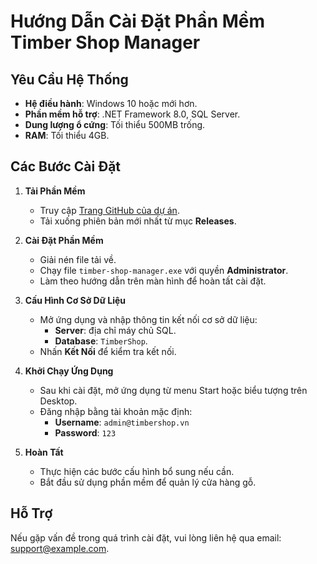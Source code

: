 # Hướng Dẫn Cài Đặt Phần Mềm Timber Shop Manager

## Yêu Cầu Hệ Thống
- **Hệ điều hành**: Windows 10 hoặc mới hơn.
- **Phần mềm hỗ trợ**: .NET Framework 8.0, SQL Server.
- **Dung lượng ổ cứng**: Tối thiểu 500MB trống.
- **RAM**: Tối thiểu 4GB.

## Các Bước Cài Đặt

1. **Tải Phần Mềm**
    - Truy cập [Trang GitHub của dự án](https://github.com/username/TimberShopManager).
    - Tải xuống phiên bản mới nhất từ mục **Releases**.

2. **Cài Đặt Phần Mềm**
    - Giải nén file tải về.
    - Chạy file `timber-shop-manager.exe` với quyền **Administrator**.
    - Làm theo hướng dẫn trên màn hình để hoàn tất cài đặt.

3. **Cấu Hình Cơ Sở Dữ Liệu**
    - Mở ứng dụng và nhập thông tin kết nối cơ sở dữ liệu:
      - **Server**: địa chỉ máy chủ SQL.
      - **Database**: `TimberShop`.
    - Nhấn **Kết Nối** để kiểm tra kết nối.

4. **Khởi Chạy Ứng Dụng**
    - Sau khi cài đặt, mở ứng dụng từ menu Start hoặc biểu tượng trên Desktop.
    - Đăng nhập bằng tài khoản mặc định:
      - **Username**: `admin@timbershop.vn`
      - **Password**: `123`

5. **Hoàn Tất**
    - Thực hiện các bước cấu hình bổ sung nếu cần.
    - Bắt đầu sử dụng phần mềm để quản lý cửa hàng gỗ.

## Hỗ Trợ
Nếu gặp vấn đề trong quá trình cài đặt, vui lòng liên hệ qua email: support@example.com.